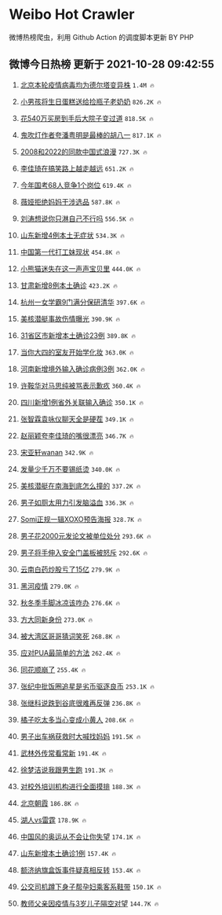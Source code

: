 # Weibo Hot Crawler 



微博热榜爬虫，利用 Github Action 的调度脚本更新 BY PHP 


## 微博今日热榜 更新于 2021-10-28 09:42:55 
1. [北京本轮疫情病毒均为德尔塔变异株](https://s.weibo.com/weibo?q=%23%E5%8C%97%E4%BA%AC%E6%9C%AC%E8%BD%AE%E7%96%AB%E6%83%85%E7%97%85%E6%AF%92%E5%9D%87%E4%B8%BA%E5%BE%B7%E5%B0%94%E5%A1%94%E5%8F%98%E5%BC%82%E6%A0%AA%23&Refer=top) `1.4M 🔥` 

1. [小男孩将生日蛋糕送给捡瓶子老奶奶](https://s.weibo.com/weibo?q=%23%E5%B0%8F%E7%94%B7%E5%AD%A9%E5%B0%86%E7%94%9F%E6%97%A5%E8%9B%8B%E7%B3%95%E9%80%81%E7%BB%99%E6%8D%A1%E7%93%B6%E5%AD%90%E8%80%81%E5%A5%B6%E5%A5%B6%23&Refer=top) `826.2K 🔥` 

1. [花540万买房到手后大院子变过道](https://s.weibo.com/weibo?q=%23%E8%8A%B1540%E4%B8%87%E4%B9%B0%E6%88%BF%E5%88%B0%E6%89%8B%E5%90%8E%E5%A4%A7%E9%99%A2%E5%AD%90%E5%8F%98%E8%BF%87%E9%81%93%23&Refer=top) `818.5K 🔥` 

1. [鬼吹灯作者夸潘粤明是最棒的胡八一](https://s.weibo.com/weibo?q=%23%E9%AC%BC%E5%90%B9%E7%81%AF%E4%BD%9C%E8%80%85%E5%A4%B8%E6%BD%98%E7%B2%A4%E6%98%8E%E6%98%AF%E6%9C%80%E6%A3%92%E7%9A%84%E8%83%A1%E5%85%AB%E4%B8%80%23&Refer=top) `817.1K 🔥` 

1. [2008和2022的同款中国式浪漫](https://s.weibo.com/weibo?q=%232008%E5%92%8C2022%E7%9A%84%E5%90%8C%E6%AC%BE%E4%B8%AD%E5%9B%BD%E5%BC%8F%E6%B5%AA%E6%BC%AB%23&Refer=top) `727.3K 🔥` 

1. [李佳琦在搞笑路上越走越远](https://s.weibo.com/weibo?q=%23%E6%9D%8E%E4%BD%B3%E7%90%A6%E5%9C%A8%E6%90%9E%E7%AC%91%E8%B7%AF%E4%B8%8A%E8%B6%8A%E8%B5%B0%E8%B6%8A%E8%BF%9C%23&Refer=top) `651.2K 🔥` 

1. [今年国考68人竞争1个岗位](https://s.weibo.com/weibo?q=%23%E4%BB%8A%E5%B9%B4%E5%9B%BD%E8%80%8368%E4%BA%BA%E7%AB%9E%E4%BA%891%E4%B8%AA%E5%B2%97%E4%BD%8D%23&Refer=top) `619.4K 🔥` 

1. [薇娅拒绝妈妈干涉选品](https://s.weibo.com/weibo?q=%23%E8%96%87%E5%A8%85%E6%8B%92%E7%BB%9D%E5%A6%88%E5%A6%88%E5%B9%B2%E6%B6%89%E9%80%89%E5%93%81%23&Refer=top) `587.8K 🔥` 

1. [刘涛想说你只淋自己不行吗](https://s.weibo.com/weibo?q=%23%E5%88%98%E6%B6%9B%E6%83%B3%E8%AF%B4%E4%BD%A0%E5%8F%AA%E6%B7%8B%E8%87%AA%E5%B7%B1%E4%B8%8D%E8%A1%8C%E5%90%97%23&Refer=top) `556.5K 🔥` 

1. [山东新增4例本土无症状](https://s.weibo.com/weibo?q=%23%E5%B1%B1%E4%B8%9C%E6%96%B0%E5%A2%9E4%E4%BE%8B%E6%9C%AC%E5%9C%9F%E6%97%A0%E7%97%87%E7%8A%B6%23&Refer=top) `534.3K 🔥` 

1. [中国第一代打工妹现状](https://s.weibo.com/weibo?q=%23%E4%B8%AD%E5%9B%BD%E7%AC%AC%E4%B8%80%E4%BB%A3%E6%89%93%E5%B7%A5%E5%A6%B9%E7%8E%B0%E7%8A%B6%23&Refer=top) `454.8K 🔥` 

1. [小熊猫迷失在这一声声宝贝里](https://s.weibo.com/weibo?q=%23%E5%B0%8F%E7%86%8A%E7%8C%AB%E8%BF%B7%E5%A4%B1%E5%9C%A8%E8%BF%99%E4%B8%80%E5%A3%B0%E5%A3%B0%E5%AE%9D%E8%B4%9D%E9%87%8C%23&Refer=top) `444.0K 🔥` 

1. [甘肃新增8例本土确诊](https://s.weibo.com/weibo?q=%23%E7%94%98%E8%82%83%E6%96%B0%E5%A2%9E8%E4%BE%8B%E6%9C%AC%E5%9C%9F%E7%A1%AE%E8%AF%8A%23&Refer=top) `423.2K 🔥` 

1. [杭州一女学霸9门满分保研清华](https://s.weibo.com/weibo?q=%23%E6%9D%AD%E5%B7%9E%E4%B8%80%E5%A5%B3%E5%AD%A6%E9%9C%B89%E9%97%A8%E6%BB%A1%E5%88%86%E4%BF%9D%E7%A0%94%E6%B8%85%E5%8D%8E%23&Refer=top) `397.6K 🔥` 

1. [美核潜艇事故伤情曝光](https://s.weibo.com/weibo?q=%23%E7%BE%8E%E6%A0%B8%E6%BD%9C%E8%89%87%E4%BA%8B%E6%95%85%E4%BC%A4%E6%83%85%E6%9B%9D%E5%85%89%23&Refer=top) `390.9K 🔥` 

1. [31省区市新增本土确诊23例](https://s.weibo.com/weibo?q=%2331%E7%9C%81%E5%8C%BA%E5%B8%82%E6%96%B0%E5%A2%9E%E6%9C%AC%E5%9C%9F%E7%A1%AE%E8%AF%8A23%E4%BE%8B%23&Refer=top) `389.8K 🔥` 

1. [当你大四的室友开始学化妆](https://s.weibo.com/weibo?q=%23%E5%BD%93%E4%BD%A0%E5%A4%A7%E5%9B%9B%E7%9A%84%E5%AE%A4%E5%8F%8B%E5%BC%80%E5%A7%8B%E5%AD%A6%E5%8C%96%E5%A6%86%23&Refer=top) `363.0K 🔥` 

1. [河南新增境外输入确诊病例3例](https://s.weibo.com/weibo?q=%23%E6%B2%B3%E5%8D%97%E6%96%B0%E5%A2%9E%E5%A2%83%E5%A4%96%E8%BE%93%E5%85%A5%E7%A1%AE%E8%AF%8A%E7%97%85%E4%BE%8B3%E4%BE%8B%23&Refer=top) `362.0K 🔥` 

1. [许鞍华对马思纯被骂表示歉疚](https://s.weibo.com/weibo?q=%23%E8%AE%B8%E9%9E%8D%E5%8D%8E%E5%AF%B9%E9%A9%AC%E6%80%9D%E7%BA%AF%E8%A2%AB%E9%AA%82%E8%A1%A8%E7%A4%BA%E6%AD%89%E7%96%9A%23&Refer=top) `360.4K 🔥` 

1. [四川新增1例省外关联输入确诊](https://s.weibo.com/weibo?q=%23%E5%9B%9B%E5%B7%9D%E6%96%B0%E5%A2%9E1%E4%BE%8B%E7%9C%81%E5%A4%96%E5%85%B3%E8%81%94%E8%BE%93%E5%85%A5%E7%A1%AE%E8%AF%8A%23&Refer=top) `350.1K 🔥` 

1. [张智霖袁咏仪聊天全是硬茬](https://s.weibo.com/weibo?q=%23%E5%BC%A0%E6%99%BA%E9%9C%96%E8%A2%81%E5%92%8F%E4%BB%AA%E8%81%8A%E5%A4%A9%E5%85%A8%E6%98%AF%E7%A1%AC%E8%8C%AC%23&Refer=top) `349.1K 🔥` 

1. [赵丽颖夸李佳琦的嘴很漂亮](https://s.weibo.com/weibo?q=%23%E8%B5%B5%E4%B8%BD%E9%A2%96%E5%A4%B8%E6%9D%8E%E4%BD%B3%E7%90%A6%E7%9A%84%E5%98%B4%E5%BE%88%E6%BC%82%E4%BA%AE%23&Refer=top) `346.7K 🔥` 

1. [宋亚轩wanan](https://s.weibo.com/weibo?q=%23%E5%AE%8B%E4%BA%9A%E8%BD%A9wanan%23&Refer=top) `342.9K 🔥` 

1. [发量少千万不要锡纸烫](https://s.weibo.com/weibo?q=%23%E5%8F%91%E9%87%8F%E5%B0%91%E5%8D%83%E4%B8%87%E4%B8%8D%E8%A6%81%E9%94%A1%E7%BA%B8%E7%83%AB%23&Refer=top) `340.0K 🔥` 

1. [美核潜艇在南海到底怎么撞的](https://s.weibo.com/weibo?q=%23%E7%BE%8E%E6%A0%B8%E6%BD%9C%E8%89%87%E5%9C%A8%E5%8D%97%E6%B5%B7%E5%88%B0%E5%BA%95%E6%80%8E%E4%B9%88%E6%92%9E%E7%9A%84%23&Refer=top) `337.2K 🔥` 

1. [男子如厕太用力引发脑溢血](https://s.weibo.com/weibo?q=%23%E7%94%B7%E5%AD%90%E5%A6%82%E5%8E%95%E5%A4%AA%E7%94%A8%E5%8A%9B%E5%BC%95%E5%8F%91%E8%84%91%E6%BA%A2%E8%A1%80%23&Refer=top) `336.3K 🔥` 

1. [Somi正规一辑XOXO预告海报](https://s.weibo.com/weibo?q=%23Somi%E6%AD%A3%E8%A7%84%E4%B8%80%E8%BE%91XOXO%E9%A2%84%E5%91%8A%E6%B5%B7%E6%8A%A5%23&Refer=top) `328.7K 🔥` 

1. [男子花2000元发论文被单位处分](https://s.weibo.com/weibo?q=%23%E7%94%B7%E5%AD%90%E8%8A%B12000%E5%85%83%E5%8F%91%E8%AE%BA%E6%96%87%E8%A2%AB%E5%8D%95%E4%BD%8D%E5%A4%84%E5%88%86%23&Refer=top) `293.6K 🔥` 

1. [男子将手伸入安全门盖板被怒斥](https://s.weibo.com/weibo?q=%23%E7%94%B7%E5%AD%90%E5%B0%86%E6%89%8B%E4%BC%B8%E5%85%A5%E5%AE%89%E5%85%A8%E9%97%A8%E7%9B%96%E6%9D%BF%E8%A2%AB%E6%80%92%E6%96%A5%23&Refer=top) `292.6K 🔥` 

1. [云南白药炒股亏了15亿](https://s.weibo.com/weibo?q=%23%E4%BA%91%E5%8D%97%E7%99%BD%E8%8D%AF%E7%82%92%E8%82%A1%E4%BA%8F%E4%BA%8615%E4%BA%BF%23&Refer=top) `279.9K 🔥` 

1. [黑河疫情](https://s.weibo.com/weibo?q=%E9%BB%91%E6%B2%B3%E7%96%AB%E6%83%85&Refer=top) `279.0K 🔥` 

1. [秋冬季手脚冰凉该咋办](https://s.weibo.com/weibo?q=%23%E7%A7%8B%E5%86%AC%E5%AD%A3%E6%89%8B%E8%84%9A%E5%86%B0%E5%87%89%E8%AF%A5%E5%92%8B%E5%8A%9E%23&Refer=top) `276.6K 🔥` 

1. [方大同新身份](https://s.weibo.com/weibo?q=%23%E6%96%B9%E5%A4%A7%E5%90%8C%E6%96%B0%E8%BA%AB%E4%BB%BD%23&Refer=top) `273.0K 🔥` 

1. [被大湾区哥哥猜词笑死](https://s.weibo.com/weibo?q=%23%E8%A2%AB%E5%A4%A7%E6%B9%BE%E5%8C%BA%E5%93%A5%E5%93%A5%E7%8C%9C%E8%AF%8D%E7%AC%91%E6%AD%BB%23&Refer=top) `268.8K 🔥` 

1. [应对PUA最简单的方法](https://s.weibo.com/weibo?q=%23%E5%BA%94%E5%AF%B9PUA%E6%9C%80%E7%AE%80%E5%8D%95%E7%9A%84%E6%96%B9%E6%B3%95%23&Refer=top) `262.4K 🔥` 

1. [同花顺崩了](https://s.weibo.com/weibo?q=%E5%90%8C%E8%8A%B1%E9%A1%BA%E5%B4%A9%E4%BA%86&Refer=top) `255.4K 🔥` 

1. [张纪中批饭圈追星是劣币驱逐良币](https://s.weibo.com/weibo?q=%23%E5%BC%A0%E7%BA%AA%E4%B8%AD%E6%89%B9%E9%A5%AD%E5%9C%88%E8%BF%BD%E6%98%9F%E6%98%AF%E5%8A%A3%E5%B8%81%E9%A9%B1%E9%80%90%E8%89%AF%E5%B8%81%23&Refer=top) `253.1K 🔥` 

1. [张继科说跌到谷底很难再反弹](https://s.weibo.com/weibo?q=%23%E5%BC%A0%E7%BB%A7%E7%A7%91%E8%AF%B4%E8%B7%8C%E5%88%B0%E8%B0%B7%E5%BA%95%E5%BE%88%E9%9A%BE%E5%86%8D%E5%8F%8D%E5%BC%B9%23&Refer=top) `236.8K 🔥` 

1. [橘子吃太多当心变成小黄人](https://s.weibo.com/weibo?q=%23%E6%A9%98%E5%AD%90%E5%90%83%E5%A4%AA%E5%A4%9A%E5%BD%93%E5%BF%83%E5%8F%98%E6%88%90%E5%B0%8F%E9%BB%84%E4%BA%BA%23&Refer=top) `208.6K 🔥` 

1. [男子出车祸获救时大喊找妈妈](https://s.weibo.com/weibo?q=%23%E7%94%B7%E5%AD%90%E5%87%BA%E8%BD%A6%E7%A5%B8%E8%8E%B7%E6%95%91%E6%97%B6%E5%A4%A7%E5%96%8A%E6%89%BE%E5%A6%88%E5%A6%88%23&Refer=top) `191.5K 🔥` 

1. [武林外传常看常新](https://s.weibo.com/weibo?q=%23%E6%AD%A6%E6%9E%97%E5%A4%96%E4%BC%A0%E5%B8%B8%E7%9C%8B%E5%B8%B8%E6%96%B0%23&Refer=top) `191.4K 🔥` 

1. [徐梦洁说我跟男生跑](https://s.weibo.com/weibo?q=%23%E5%BE%90%E6%A2%A6%E6%B4%81%E8%AF%B4%E6%88%91%E8%B7%9F%E7%94%B7%E7%94%9F%E8%B7%91%23&Refer=top) `191.3K 🔥` 

1. [对校外培训机构进行全面摸排](https://s.weibo.com/weibo?q=%23%E5%AF%B9%E6%A0%A1%E5%A4%96%E5%9F%B9%E8%AE%AD%E6%9C%BA%E6%9E%84%E8%BF%9B%E8%A1%8C%E5%85%A8%E9%9D%A2%E6%91%B8%E6%8E%92%23&Refer=top) `188.3K 🔥` 

1. [北京朝霞](https://s.weibo.com/weibo?q=%23%E5%8C%97%E4%BA%AC%E6%9C%9D%E9%9C%9E%23&Refer=top) `186.8K 🔥` 

1. [湖人vs雷霆](https://s.weibo.com/weibo?q=%23%E6%B9%96%E4%BA%BAvs%E9%9B%B7%E9%9C%86%23&Refer=top) `178.9K 🔥` 

1. [中国风的奥运从不会让你失望](https://s.weibo.com/weibo?q=%23%E4%B8%AD%E5%9B%BD%E9%A3%8E%E7%9A%84%E5%A5%A5%E8%BF%90%E4%BB%8E%E4%B8%8D%E4%BC%9A%E8%AE%A9%E4%BD%A0%E5%A4%B1%E6%9C%9B%23&Refer=top) `174.1K 🔥` 

1. [山东新增本土确诊1例](https://s.weibo.com/weibo?q=%23%E5%B1%B1%E4%B8%9C%E6%96%B0%E5%A2%9E%E6%9C%AC%E5%9C%9F%E7%A1%AE%E8%AF%8A1%E4%BE%8B%23&Refer=top) `157.4K 🔥` 

1. [额济纳旗盒饭事件疑真相反转](https://s.weibo.com/weibo?q=%23%E9%A2%9D%E6%B5%8E%E7%BA%B3%E6%97%97%E7%9B%92%E9%A5%AD%E4%BA%8B%E4%BB%B6%E7%96%91%E7%9C%9F%E7%9B%B8%E5%8F%8D%E8%BD%AC%23&Refer=top) `153.4K 🔥` 

1. [公交司机蹲下身子帮孕妇乘客系鞋带](https://s.weibo.com/weibo?q=%23%E5%85%AC%E4%BA%A4%E5%8F%B8%E6%9C%BA%E8%B9%B2%E4%B8%8B%E8%BA%AB%E5%AD%90%E5%B8%AE%E5%AD%95%E5%A6%87%E4%B9%98%E5%AE%A2%E7%B3%BB%E9%9E%8B%E5%B8%A6%23&Refer=top) `150.1K 🔥` 

1. [教师父亲因疫情与3岁儿子隔空对望](https://s.weibo.com/weibo?q=%23%E6%95%99%E5%B8%88%E7%88%B6%E4%BA%B2%E5%9B%A0%E7%96%AB%E6%83%85%E4%B8%8E3%E5%B2%81%E5%84%BF%E5%AD%90%E9%9A%94%E7%A9%BA%E5%AF%B9%E6%9C%9B%23&Refer=top) `144.7K 🔥` 

